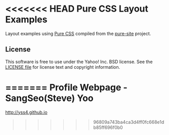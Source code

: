 <<<<<<< HEAD
Pure CSS Layout Examples
========================

Layout examples using [Pure CSS][pure] compiled from the [pure-site][] project.

[pure]: http://purecss.io/
[pure-site]: https://github.com/yahoo/pure-site


License
-------

This software is free to use under the Yahoo! Inc. BSD license.
See the [LICENSE file][] for license text and copyright information.

[LICENSE file]: https://github.com/yahoo/pure-site/blob/master/LICENSE.md
=======
Profile Webpage - SangSeo(Steve) Yoo
====================================
http://yss4.github.io
>>>>>>> 96809a743ba4ca3d4ff0fc668e1db85ff696f0b0
